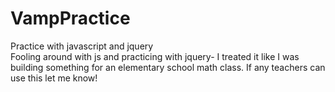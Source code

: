 # VampPractice
Practice with javascript and jquery    
  Fooling around with js and practicing with jquery- I treated it like I was building something for an elementary school math class. If any teachers can use this let me know!
